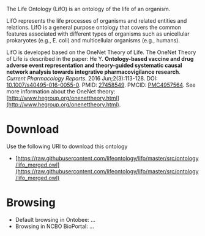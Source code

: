 The Life Ontology (LifO) is an ontology of the life of an organism.

LifO represents the life processes of organisms and related entities and relations. LifO is a general purpose ontology that covers the common features associated with different types of organisms such as unicellular prokaryotes (e.g., E. coli) and multicellular organisms (e.g., humans). 

LifO is developed based on the OneNet Theory of Life. The OneNet Theory of Life is described in the paper: He Y. <b>Ontology-based vaccine and drug adverse event representation and theory-guided systematic causal network analysis towards integrative pharmacovigilance research</b>. <i>Current Pharmacology Reports</i>. 2016 Jun;2(3):113-128. DOI: <a href="http://www.dx.doi.org/10.1007/s40495-016-0055-0">10.1007/s40495-016-0055-0</a>. PMID: <a href="https://www.ncbi.nlm.nih.gov/pubmed/?term=27458549">27458549</a>. PMCID: <a href="https://www.ncbi.nlm.nih.gov/pmc/articles/PMC4957564/">PMC4957564</a>. See more information about the OneNet theory: [http://www.hegroup.org/onenettheory.html](http://www.hegroup.org/onenettheory.html).

# Download

Use the following URI to download this ontology

* [https://raw.githubusercontent.com/lifeontology/lifo/master/src/ontology/lifo_merged.owl](https://raw.githubusercontent.com/lifeontology/lifo/master/src/ontology/lifo_merged.owl)

# Browsing

* Default browsing in Ontobee: ... 
* Browsing in NCBO BioPortal: ... 
